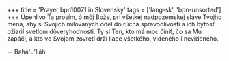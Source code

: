 +++
title = 'Prayer bpn10071 in Slovensky'
tags = ['lang-sk', 'bpn-unsorted']
+++
Úpenlivo Ťa prosím, ó môj Bože, pri všetkej nadpozemskej sláve Tvojho mena, aby si Svojich milovaných odel do rúcha spravodlivosti a ich bytosť ožiaril svetlom dôveryhodnosti. Ty si Ten, kto má moc činiť, čo sa Mu zapáči, a kto vo Svojom zovretí drží liace všetkého, videného i nevideného.

-- Bahá'u'lláh
